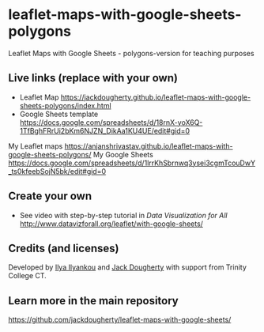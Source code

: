 # leaflet-maps-with-google-sheets-polygons
Leaflet Maps with Google Sheets - polygons-version for teaching purposes

## Live links (replace with your own)
- Leaflet Map https://jackdougherty.github.io/leaflet-maps-with-google-sheets-polygons/index.html
- Google Sheets template https://docs.google.com/spreadsheets/d/18rnX-yoX6Q-1TfBghFRrUi2bKm6NJZN_DikAa1KU4UE/edit#gid=0

My Leaflet maps https://anjanshrivastav.github.io/leaflet-maps-with-google-sheets-polygons/
My Google Sheets https://docs.google.com/spreadsheets/d/1lrrKhSbrnwq3ysei3cgmTcouDwY_ts0kfeebSojN5bk/edit#gid=0

## Create your own
- See video with step-by-step tutorial in *Data Visualization for All* http://www.datavizforall.org/leaflet/with-google-sheets/

## Credits (and licenses)
Developed by [Ilya Ilyankou](https://github.com/ilyankou) and [Jack Dougherty](https://github.com/jackdougherty) with support from Trinity College CT.

## Learn more in the main repository
https://github.com/jackdougherty/leaflet-maps-with-google-sheets/
